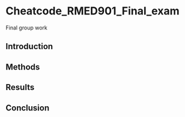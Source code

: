 # Cheatcode_RMED901_Final_exam
Final group work 

## Introduction
## Methods
## Results
## Conclusion
